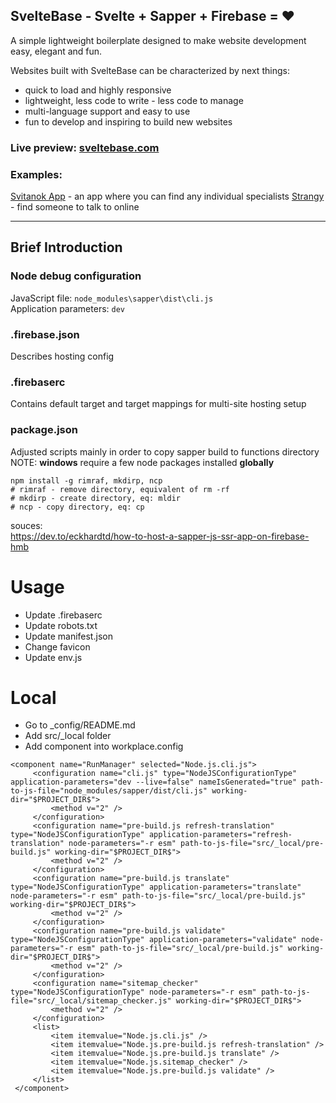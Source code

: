 ## SvelteBase - Svelte + Sapper + Firebase = ❤

A simple lightweight boilerplate designed to make website development 
easy, elegant and fun.

Websites built with SvelteBase can be characterized by next things:
* quick to load and highly responsive
* lightweight, less code to write - less code to manage
* multi-language support and easy to use
* fun to develop and inspiring to build new websites

### Live preview: [sveltebase.com](https://sveltebase.com)
### Examples: 
[Svitanok App](https://svitanok.app) - an app where you can find any individual specialists
[Strangy](https://strangy.com) - find someone to talk to online

---
## Brief Introduction
### Node debug configuration

JavaScript file: ```node_modules\sapper\dist\cli.js``` \
Application parameters: ```dev```


### .firebase.json
Describes hosting config

### .firebaserc
Contains default target and target mappings for multi-site hosting setup

### package.json
Adjusted scripts mainly in order to copy sapper build to functions directory
NOTE: **windows** require a few node packages installed **globally**
```
npm install -g rimraf, mkdirp, ncp
# rimraf - remove directory, equivalent of rm -rf
# mkdirp - create directory, eq: mldir
# ncp - copy directory, eq: cp
```

souces: \
https://dev.to/eckhardtd/how-to-host-a-sapper-js-ssr-app-on-firebase-hmb

# Usage
* Update .firebaserc
* Update robots.txt
* Update manifest.json
* Change favicon
* Update env.js

# Local
* Go to _config/README.md
* Add src/_local folder
* Add component into workplace.config
```
<component name="RunManager" selected="Node.js.cli.js">
	 <configuration name="cli.js" type="NodeJSConfigurationType" application-parameters="dev --live=false" nameIsGenerated="true" path-to-js-file="node_modules/sapper/dist/cli.js" working-dir="$PROJECT_DIR$">
		 <method v="2" />
	 </configuration>
	 <configuration name="pre-build.js refresh-translation" type="NodeJSConfigurationType" application-parameters="refresh-translation" node-parameters="-r esm" path-to-js-file="src/_local/pre-build.js" working-dir="$PROJECT_DIR$">
		 <method v="2" />
	 </configuration>
	 <configuration name="pre-build.js translate" type="NodeJSConfigurationType" application-parameters="translate" node-parameters="-r esm" path-to-js-file="src/_local/pre-build.js" working-dir="$PROJECT_DIR$">
		 <method v="2" />
	 </configuration>
	 <configuration name="pre-build.js validate" type="NodeJSConfigurationType" application-parameters="validate" node-parameters="-r esm" path-to-js-file="src/_local/pre-build.js" working-dir="$PROJECT_DIR$">
		 <method v="2" />
	 </configuration>
	 <configuration name="sitemap_checker" type="NodeJSConfigurationType" node-parameters="-r esm" path-to-js-file="src/_local/sitemap_checker.js" working-dir="$PROJECT_DIR$">
		 <method v="2" />
	 </configuration>
	 <list>
		 <item itemvalue="Node.js.cli.js" />
		 <item itemvalue="Node.js.pre-build.js refresh-translation" />
		 <item itemvalue="Node.js.pre-build.js translate" />
		 <item itemvalue="Node.js.sitemap_checker" />
		 <item itemvalue="Node.js.pre-build.js validate" />
	 </list>
 </component>
```
